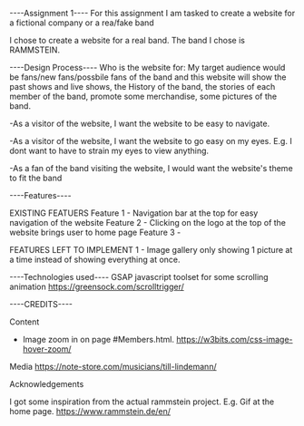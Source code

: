 ----Assignment 1----
For this assignment I am tasked to create a website for a fictional company or a rea/fake band

I chose to create a website for a real band. 
The band I chose is RAMMSTEIN.


----Design Process----
Who is the website for: My target audience would be fans/new fans/possbile fans of the band
and this website will show the past shows and live shows, the History of the band, 
the stories of each member of the band, promote some merchandise, some pictures of the band.

-As a visitor of the website, I want the website to be easy to navigate.

-As a visitor of the website, I want the website to go easy on my eyes. E.g. I dont want to have to strain my eyes to view anything.

-As a fan of the band visiting the website, I would want the website's theme to fit the band



----Features----

EXISTING FEATUERS
Feature 1 - Navigation bar at the top for easy navigation of the website
Feature 2 - Clicking on the logo at the top of the website brings user to home page
Feature 3 - 


FEATURES LEFT TO IMPLEMENT
1 - Image gallery only showing 1 picture at a time instead of showing everything at once.



----Technologies used----
GSAP javascript toolset for some scrolling animation
https://greensock.com/scrolltrigger/





















----CREDITS----

Content

- Image zoom in on page #Members.html. https://w3bits.com/css-image-hover-zoom/




Media
https://note-store.com/musicians/till-lindemann/




Acknowledgements

I got some inspiration from the actual rammstein project. E.g. Gif at the home page.
https://www.rammstein.de/en/











